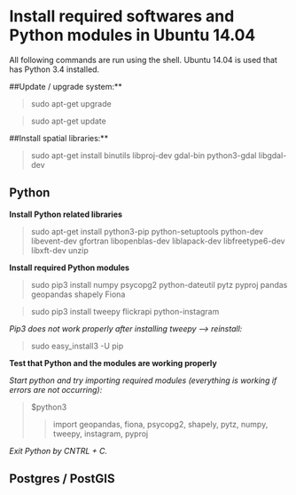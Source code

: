 # Install required softwares and Python modules in Ubuntu 14.04

All following commands are run using the shell. Ubuntu 14.04 is used that has Python 3.4 installed.  

##Update / upgrade system:**
>    sudo apt-get upgrade

>    sudo apt-get update


##Install spatial libraries:**
>   sudo apt-get install binutils libproj-dev gdal-bin python3-gdal libgdal-dev

## Python

**Install Python related libraries**
>   sudo apt-get install python3-pip python-setuptools python-dev libevent-dev gfortran libopenblas-dev liblapack-dev libfreetype6-dev libxft-dev unzip

**Install required Python modules**
>   sudo pip3 install numpy psycopg2 python-dateutil pytz pyproj pandas geopandas shapely Fiona

>   sudo pip3 install tweepy flickrapi python-instagram

_Pip3 does not work properly after installing tweepy --> reinstall:_
>   sudo easy_install3 -U pip

**Test that Python and the modules are working properly**

_Start python and try importing required modules (everything is working if errors are not occurring):_
>   $python3 
>   > import geopandas, fiona, psycopg2, shapely, pytz, numpy, tweepy, instagram, pyproj



_Exit Python by CNTRL + C._

## Postgres / PostGIS

